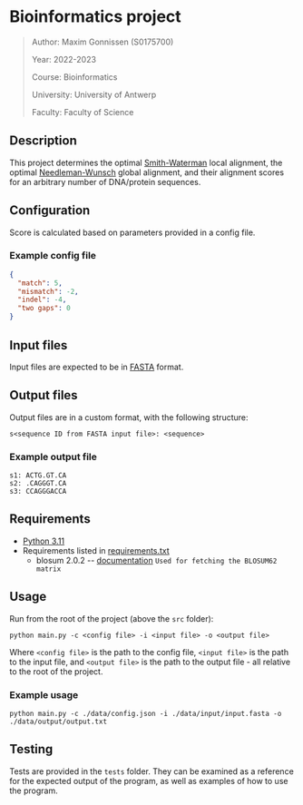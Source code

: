 # Bioinformatics project

> Author: Maxim Gonnissen (S0175700)
>
> Year: 2022-2023
>
> Course: Bioinformatics
> 
> University: University of Antwerp
> 
> Faculty: Faculty of Science

## Description

This project determines the optimal [Smith-Waterman](https://en.wikipedia.org/wiki/Smith%E2%80%93Waterman_algorithm)
local alignment, the optimal [Needleman-Wunsch](https://en.wikipedia.org/wiki/Needleman%E2%80%93Wunsch_algorithm) global
alignment, and their alignment scores for an arbitrary number of DNA/protein sequences.

## Configuration

Score is calculated based on parameters provided in a config file.

### Example config file

```json
{
  "match": 5,
  "mismatch": -2,
  "indel": -4,
  "two gaps": 0
}
```

## Input files

Input files are expected to be in [FASTA](https://en.wikipedia.org/wiki/FASTA_format) format.

## Output files

Output files are in a custom format, with the following structure:

```
s<sequence ID from FASTA input file>: <sequence>
```

### Example output file

```
s1: ACTG.GT.CA
s2: .CAGGGT.CA
s3: CCAGGGACCA
```

## Requirements

- [Python 3.11](https://www.python.org/downloads/release/python-3110/)
- Requirements listed in [requirements.txt](requirements.txt)
  - blosum 2.0.2 -- [documentation](https://pypi.org/project/blosum/) `Used for fetching the BLOSUM62 matrix`

## Usage

Run from the root of the project (above the `src` folder):

```shell
python main.py -c <config file> -i <input file> -o <output file>
```

Where `<config file>` is the path to the config file, `<input file>` is the path to the input file, and `<output file>`
is
the path to the output file - all relative to the root of the project.

### Example usage

```shell
python main.py -c ./data/config.json -i ./data/input/input.fasta -o ./data/output/output.txt
```

## Testing

Tests are provided in the `tests` folder. They can be examined as a reference for the expected output of the program,
as well as examples of how to use the program.